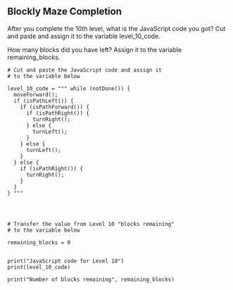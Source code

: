 ## Blockly Maze Completion
After you complete the 10th level, what is the JavaScript code you got? 
Cut and paste and assign it to the variable level_10_code.

How many blocks did you have left? 
Assign it to the variable remaining_blocks.
```
# Cut and paste the JavaScript code and assign it 
# to the variable below 

level_10_code = """ while (notDone()) {
  moveForward();
  if (isPathLeft()) {
    if (isPathForward()) {
      if (isPathRight()) {
        turnRight();
      } else {
        turnLeft();
      }
    } else {
      turnLeft();
    }
  } else {
    if (isPathRight()) {
      turnRight();
    }
  }
} """




# Transfer the value from Level 10 "blocks remaining"
# to the variable below 

remaining_blocks = 0 


print("JavaScript code for Level 10")
print(level_10_code)

print("Number of blocks remaining", remaining_blocks)

```
